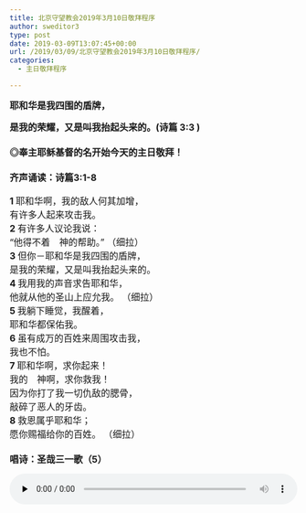 ```yaml
---
title: 北京守望教会2019年3月10日敬拜程序
author: sweditor3
type: post
date: 2019-03-09T13:07:45+00:00
url: /2019/03/09/北京守望教会2019年3月10日敬拜程序/
categories:
  - 主日敬拜程序

---
```

<p style="text-align: justify;">
  <strong><span style="font-size: 12pt;">耶和华是我四围的盾牌，</span></strong>
</p>

<p style="text-align: justify;">
  <strong><span style="font-size: 12pt;">是我的荣耀，又是叫我抬起头来的。(诗篇 3:3 )</span></strong><br /> <span style="font-size: 12pt;"> </span><br /> <strong><span style="font-size: 12pt;">◎奉主耶稣基督的名开始今天的主日敬拜！</span></strong><br /> <span style="font-size: 12pt;"> </span><br /> <strong><span style="font-size: 12pt;">齐声诵读：诗篇3:1-8<br /> </span></strong><br /> <span style="font-size: 12pt;"><strong>1 </strong>耶和华啊，我的敌人何其加增，</span><br /> <span style="font-size: 12pt;">有许多人起来攻击我。</span><br /> <span style="font-size: 12pt;"><strong>2 </strong>有许多人议论我说：</span><br /> <span style="font-size: 12pt;">“他得不着　神的帮助。” （细拉） </span><br /> <span style="font-size: 12pt;"><strong>3 </strong>但你－耶和华是我四围的盾牌，</span><br /> <span style="font-size: 12pt;">是我的荣耀，又是叫我抬起头来的。</span><br /> <span style="font-size: 12pt;"><strong>4 </strong>我用我的声音求告耶和华，</span><br /> <span style="font-size: 12pt;">他就从他的圣山上应允我。 （细拉） </span><br /> <span style="font-size: 12pt;"><strong>5 </strong>我躺下睡觉，我醒着，</span><br /> <span style="font-size: 12pt;">耶和华都保佑我。</span><br /> <span style="font-size: 12pt;"><strong>6 </strong>虽有成万的百姓来周围攻击我，</span><br /> <span style="font-size: 12pt;">我也不怕。</span><br /> <span style="font-size: 12pt;"><strong>7 </strong>耶和华啊，求你起来！</span><br /> <span style="font-size: 12pt;">我的　神啊，求你救我！</span><br /> <span style="font-size: 12pt;">因为你打了我一切仇敌的腮骨，</span><br /> <span style="font-size: 12pt;">敲碎了恶人的牙齿。</span><br /> <span style="font-size: 12pt;"><strong>8 </strong>救恩属乎耶和华；</span><br /> <span style="font-size: 12pt;">愿你赐福给你的百姓。 （细拉） </span><br /> <span style="font-size: 12pt;"> </span><br /> <strong><span style="font-size: 12pt;">唱诗：圣哉三一歌（5）</span></strong>
</p><audio class="wp-audio-shortcode" id="audio-18414-1594" preload="none" style="width: 100%;" controls="controls"><source type="audio/mpeg" src="http://t5.shwchurch.org/wp-content/uploads/2012/09/20120929234515561.mp3?_=1594" />

<http://t5.shwchurch.org/wp-content/uploads/2012/09/20120929234515561.mp3></audio> 

<p style="text-align: justify;">
  <span style="font-size: 12pt;"><br /> 圣哉！圣哉！圣哉！全能大主宰！<br /> </span><span style="font-size: 12pt;">清晨欢乐歌咏高声颂主圣恩。<br /> 圣哉！圣哉！圣哉！全能宏恩不改，<br /> 荣耀与赞美，归三一真神。</span>
</p>

<p style="text-align: justify;">
  <span style="font-size: 12pt;">圣哉！圣哉！圣哉！圣徒常跪拜，<br /> 各以华丽金冠敬献宝座之前。<br /> 基路伯众天使谦躬敬拜上帝，<br /> 昔在而今在，永在至永远。</span>
</p>

<p style="text-align: justify;">
  <span style="font-size: 12pt;">圣哉！圣哉！圣哉！<br /> 主显云彩里， 罪人不敢瞻望真主威严荣光。<br /> 惟耶和华至圣，谁敢与主相比，<br /> 力、仁、圣全备，大哉天地王。</span>
</p>

<span style="font-size: 12pt;">圣哉！圣哉！圣哉！<br /> 全能大主宰！ 天地沧海万有同颂扬主圣名。<br /> 圣哉！圣哉！圣哉！全能宏恩永存，<br /> 三位一体神——父子与圣灵。</span>
  
<span style="font-size: 12pt;"><br /> <strong>齐声诵读：以赛亚书12:2，诗篇 16:5-11 </strong><br /> </span>

<p style="text-align: justify;">
  <span style="font-size: 12pt;"><strong> 赛12:2</strong> 看哪！　神是我的拯救，<br /> 我要倚靠他，并不惧怕；<br /> 因为主耶和华是我的力量，<br /> </span><span style="font-size: 12pt;">是我的诗歌，<br /> </span><span style="font-size: 12pt;">他也成了我的拯救。</span><br /> <span style="font-size: 12pt;"> </span><br /> <span style="font-size: 12pt;"><strong>诗16:5</strong> 耶和华是我的产业，</span><br /> <span style="font-size: 12pt;">是我杯中的份；</span><br /> <span style="font-size: 12pt;">我所得的，你为我持守。</span><br /> <span style="font-size: 12pt;"><strong>6</strong> 用绳量给我的地界，坐落在佳美之处；</span><br /> <span style="font-size: 12pt;">我的产业实在美好。</span><br /> <span style="font-size: 12pt;"><strong>7</strong> 我必称颂那指教我的耶和华；</span><br /> <span style="font-size: 12pt;">我的心肠在夜间也警戒我。</span><br /> <span style="font-size: 12pt;"><strong>8</strong> 我将耶和华常摆在我面前，</span><br /> <span style="font-size: 12pt;">因他在我右边，我便不至摇动。</span><br /> <span style="font-size: 12pt;"><strong>9</strong> 因此，我的心欢喜，我的灵（原文是荣耀）快乐；</span><br /> <span style="font-size: 12pt;">我的肉身也要安然居住。</span><br /> <span style="font-size: 12pt;"><strong>10</strong> 因为你必不将我的灵魂撇在阴间，</span><br /> <span style="font-size: 12pt;">也不叫你的圣者见朽坏。</span><br /> <span style="font-size: 12pt;"><strong>11</strong> 你必将生命的道路指示我。</span><br /> <span style="font-size: 12pt;">在你面前有满足的喜乐；</span><br /> <span style="font-size: 12pt;">在你右手中有永远的福乐。</span><br /> <span style="font-size: 12pt;"> </span><br /> <strong><span style="font-size: 12pt;">唱诗：有福确据歌（46）</span></strong>
</p><audio class="wp-audio-shortcode" id="audio-18414-1595" preload="none" style="width: 100%;" controls="controls"><source type="audio/mpeg" src="http://t5.shwchurch.org/wp-content/uploads/2012/09/20120930000918118.mp3?_=1595" />

<http://t5.shwchurch.org/wp-content/uploads/2012/09/20120930000918118.mp3></audio> 

<p style="text-align: justify;">
  <span style="font-size: 12pt;"><br /> 1</span><span style="font-size: 12pt;">、有福的确据，耶稣属我，</span><span style="font-size: 12pt;">何等的荣耀，向我显明，<br /> </span><span style="font-size: 12pt;">被救主赎回，为神后嗣，</span><span style="font-size: 12pt;">藉宝血洗罪，圣灵重生。<br /> 这是我信息，或讲或唱，</span><span style="font-size: 12pt;">赞美我救主，心里欢畅。<br /> 常讲主慈爱，并颂主恩，</span><span style="font-size: 12pt;">赞美我救主，昼夜不分。</span><br /> <span style="font-size: 12pt;"><br /> 2、</span><span style="font-size: 12pt;">完全顺服主，我灵欢喜，</span><span style="font-size: 12pt;">天堂的荣耀，显于我心，<br /> 仿佛有天使，由天降临，</span><span style="font-size: 12pt;">报明主慈爱，并主怜悯。<br /> 这是我信息，或讲或唱，</span><span style="font-size: 12pt;">赞美我救主，心里欢畅。<br /> 常讲主慈爱，并颂主恩，</span><span style="font-size: 12pt;">赞美我救主，昼夜不分。</span><br /> <span style="font-size: 12pt;"><br /> 3、</span><span style="font-size: 12pt;">完全献与主，万事安宁，</span><span style="font-size: 12pt;">荣耀的圣灵，充满我心。<br /> 时刻仰望主，警醒等候，</span><span style="font-size: 12pt;">不住地祈祷，到主再临。<br /> 这是我信息，或讲或唱，</span><span style="font-size: 12pt;">赞美我救主，心里欢畅。<br /> 常讲主慈爱，并颂主恩，</span><span style="font-size: 12pt;">赞美我救主，昼夜不分。</span><br /> <span style="font-size: 12pt;"> </span><br /> <strong><span style="font-size: 12pt;">齐声诵读：彼得前书 4:7-10、12-19 、希伯来书10:37-39<br /> </span></strong><br /> <span style="font-size: 12pt;"><strong>彼前4:7</strong> 万物的结局近了。所以，你们要谨慎自守，警醒祷告。<br /> <strong>8</strong> 最要紧的是彼此切实相爱，因为爱能遮掩许多的罪。<br /> <strong>9</strong> 你们要互相款待，不发怨言。<br /> <strong>10</strong> 各人要照所得的恩赐彼此服侍，作　神百般恩赐的好管家。</span><br /> <span style="font-size: 12pt;"> </span><br /> <span style="font-size: 12pt;"><strong>12</strong> 亲爱的弟兄啊，有火炼的试验临到你们，不要以为奇怪（似乎是遭遇非常的事），<br /> <strong>13</strong> 倒要欢喜，因为你们是与基督一同受苦，使你们在他荣耀显现的时候，也可以欢喜快乐。<br /> </span><span style="font-size: 12pt;"><strong>14</strong> 你们若为基督的名受辱骂，便是有福的；因为　神荣耀的灵常住在你们身上。<br /> </span><span style="font-size: 12pt;"><strong>15</strong> 你们中间却不可有人因为杀人、偷窃、作恶、好管闲事而受苦。<br /> <strong>16</strong> 若为作基督徒受苦，却不要羞耻，倒要因这名归荣耀给　神。<br /> <strong>17</strong> 因为时候到了，审判要从　神的家起首。若是先从我们起首，那不信从　神福音的人将有何等的结局呢？<br /> <strong>18</strong> 若是义人仅仅得救，那不虔敬和犯罪的人将有何地可站呢？<br /> <strong>19</strong> 所以，那照　神旨意受苦的人要一心为善，将自己灵魂交与那信实的造化之主。</span><br /> <span style="font-size: 12pt;"> </span><br /> <span style="font-size: 12pt;"><strong>来10:37</strong> “因为还有一点点时候，</span><br /> <span style="font-size: 12pt;">那要来的就来，并不迟延。</span><br /> <span style="font-size: 12pt;"><strong>38</strong> 只是义人（有古卷：我的义人）必因信得生。</span><br /> <span style="font-size: 12pt;">他若退后，我心里就不喜欢他。”</span><br /> <span style="font-size: 12pt;"><strong>39</strong> 我们却不是退后入沉沦的那等人，乃是有信心以致灵魂得救的人。</span><br /> <span style="font-size: 12pt;"> </span><br /> <strong><span style="font-size: 12pt;">唱诗：主耶稣再临那日（98）</span></strong>
</p><audio class="wp-audio-shortcode" id="audio-18414-1596" preload="none" style="width: 100%;" controls="controls"><source type="audio/mpeg" src="http://t5.shwchurch.org/wp-content/uploads/2014/01/98.主耶稣再临那日.mp3?_=1596" />

<http://t5.shwchurch.org/wp-content/uploads/2014/01/98.主耶稣再临那日.mp3></audio> 

<p style="text-align: justify;">
  <span style="font-size: 12pt;"><br /> 1、</span><span style="font-size: 12pt;">主耶稣再临那日必要高声吹起号筒，<br /> 那永远光明清白华丽早晨，<br /> 凡世上得救的人必在那边一同相会，<br /> 在那边点名，我亦必在其内。<br /> 在那边点名的时候，在那边点名的时候<br /> 在那边点名的时候，在那边点名，我亦必在其内。<br /> </span><br /> <span style="font-size: 12pt;">2、</span><span style="font-size: 12pt;"> 凡信主而死的人都必在那早晨复活，<br /> 大荣耀光辉灿烂何等快乐！<br /> 蒙拣选得胜的人都在天空一同相会，<br /> 在那边点名，我亦必在其内。<br /> 在那边点名的时候，在那边点名的时候<br /> 在那边点名的时候，在那边点名，我亦必在其内。<br /> </span><br /> <span style="font-size: 12pt;">3 、</span><span style="font-size: 12pt;">故我们应当从早到晚为主殷勤做工，<br /> 欢喜传扬主耶稣奇妙恩功，<br /> 我救主所派职份已尽，在他面前无愧，<br /> 在那边点名，我亦必在其内。<br /> 在那边点名的时候，在那边点名的时候<br /> 在那边点名的时候，在那边点名，我亦必在其内。</span><br /> <span style="font-size: 12pt;"> </span><br /> <strong><span style="font-size: 12pt;">讲道经文:列王纪上19章<br /> </span></strong><br /> <span style="font-size: 12pt;"><strong>1</strong> 亚哈将以利亚一切所行的和他用刀杀众先知的事，都告诉耶洗别。</span><br /> <span style="font-size: 12pt;"><strong>2</strong> 耶洗别就差遣人去见以利亚，告诉他说：“明日约在这时候，我若不使你的性命像那些人的性命一样，愿神明重重地降罚与我。”</span><br /> <span style="font-size: 12pt;"><strong>3</strong> 以利亚见这光景，就起来逃命，到了犹大的别是巴，将仆人留在那里。</span><br /> <span style="font-size: 12pt;"><strong>4</strong> 自己在旷野走了一日的路程，来到一棵罗腾树下（“罗腾”，小树名，松类。下同）；就坐在那里求死，说：“耶和华啊，罢了！求你取我的性命，因为我不胜于我的列祖。”</span><br /> <span style="font-size: 12pt;"><strong>5</strong> 他就躺在罗腾树下睡着了。有一个天使拍他，说：“起来吃吧！”</span><br /> <span style="font-size: 12pt;"><strong>6</strong> 他观看，见头旁有一瓶水与炭火烧的饼，他就吃了喝了，仍然躺下。</span><br /> <span style="font-size: 12pt;"><strong>7</strong> 耶和华的使者第二次来拍他，说：“起来吃吧！因为你当走的路甚远。”</span><br /> <span style="font-size: 12pt;"><strong>8</strong> 他就起来吃了喝了，仗着这饮食的力，走了四十昼夜，到了　神的山，就是何烈山。</span><br /> <span style="font-size: 12pt;"><strong>9</strong> 他在那里进了一个洞，就住在洞中。耶和华的话临到他说：“以利亚啊，你在这里作什么？”</span><br /> <span style="font-size: 12pt;"><strong>10</strong> 他说：“我为耶和华万军之　神大发热心；因为以色列人背弃了你的约，毁坏了你的坛，用刀杀了你的先知，只剩下我一个人，他们还要寻索我的命。”</span><br /> <span style="font-size: 12pt;"><strong>11</strong> 耶和华说：“你出来站在山上，在我面前。”那时，耶和华从那里经过，在他面前有烈风大作，崩山碎石，耶和华却不在风中；风后地震，耶和华却不在其中；</span><br /> <span style="font-size: 12pt;"><strong>12</strong> 地震后有火，耶和华也不在火中；火后有微小的声音。</span><br /> <span style="font-size: 12pt;"><strong>13</strong> 以利亚听见，就用外衣蒙上脸，出来站在洞口。有声音向他说：“以利亚啊，你在这里作什么？”</span><br /> <span style="font-size: 12pt;"><strong>14</strong> 他说：“我为耶和华万军之　神大发热心；因为以色列人背弃了你的约，毁坏了你的坛，用刀杀了你的先知，只剩下我一个人，他们还要寻索我的命。”</span><br /> <span style="font-size: 12pt;"><strong>15</strong> 耶和华对他说：“你回去，从旷野往大马士革去。到了那里，就要膏哈薛作亚兰王；</span><br /> <span style="font-size: 12pt;"><strong>16</strong> 又膏宁示的孙子耶户作以色列王；并膏亚伯米何拉人沙法的儿子以利沙作先知接续你。</span><br /> <span style="font-size: 12pt;"><strong>17</strong> 将来躲避哈薛之刀的，必被耶户所杀；躲避耶户之刀的，必被以利沙所杀。</span><br /> <span style="font-size: 12pt;"><strong>18</strong> 但我在以色列人中为自己留下七千人，是未曾向巴力屈膝的，未曾与巴力亲嘴的。”</span><br /> <span style="font-size: 12pt;"><strong>19</strong> 于是，以利亚离开那里走了，遇见沙法的儿子以利沙耕地，在他前头有十二对牛，自己赶着第十二对。以利亚到他那里去，将自己的外衣搭在他身上。</span><br /> <span style="font-size: 12pt;"><strong>20</strong> 以利沙就离开牛跑到以利亚那里，说：“求你容我先与父母亲嘴，然后我便跟随你。”以利亚对他说：“你回去吧！我向你作了什么呢？”</span><br /> <span style="font-size: 12pt;"><strong>21</strong> 以利沙就离开他回去，宰了一对牛，用套牛的器具煮肉给民吃，随后就起身跟随以利亚，服侍他。</span>
</p>

<p style="text-align: justify;">
  <a href="http://t5.shwchurch.org/2019/03/09/%E4%BB%8E%E8%BF%A6%E5%AF%86%E5%B1%B1%E5%88%B0%E4%BD%95%E7%83%88%E5%B1%B1-2019%E5%B9%B43%E6%9C%8810%E6%97%A5%E4%B8%BB%E6%97%A5%E8%AE%B2%E7%AB%A0-%E6%9B%BE%E6%B7%BC%E4%BC%A0%E9%81%93/"><strong><span style="font-size: 12pt;">讲道题目：从迦密山到何烈山（点击查看）</span></strong></a>
</p><audio class="wp-audio-shortcode" id="audio-18414-1597" preload="none" style="width: 100%;" controls="controls"><source type="audio/mpeg" src="http://t5.shwchurch.org/wp-content/uploads/2019/03/2019年3月10日讲道录音.mp3?_=1597" />

<http://t5.shwchurch.org/wp-content/uploads/2019/03/2019年3月10日讲道录音.mp3></audio> 

<p style="text-align: justify;">
  <strong><span style="font-size: 12pt;"><br /> 回应诗歌：我要专心等候耶和华</span></strong>
</p><audio class="wp-audio-shortcode" id="audio-18414-1598" preload="none" style="width: 100%;" controls="controls"><source type="audio/mpeg" src="http://t5.shwchurch.org/wp-content/uploads/2013/08/20130816163328660.mp3?_=1598" />

<http://t5.shwchurch.org/wp-content/uploads/2013/08/20130816163328660.mp3></audio> 

<p style="text-align: justify;">
  <span style="font-size: 12pt;"><br /> 我要专心等候耶和华，也要定睛仰望祂，</span><br /> <span style="font-size: 12pt;">来到主施恩宝座前，必蒙怜恤得够用恩典。</span>
</p>

<p style="text-align: justify;">
  <span style="font-size: 12pt;">我要耐心等候耶和华，如守夜等候天明，</span><br /> <span style="font-size: 12pt;">在夜间歌颂祂信实，每早晨高唱祂的慈爱。</span>
</p>

<p style="text-align: justify;">
  <span style="font-size: 12pt;">唯独祂是我的磐石，我的拯救我的高台，</span><br /> <span style="font-size: 12pt;">在祂面前倾心吐意，我的帮助从祂而来。</span>
</p>

<p style="text-align: justify;">
  <span style="font-size: 12pt;">我要专心等候耶和华，也要定睛仰望祂，</span><br /> <span style="font-size: 12pt;">来到主施恩宝座前，必蒙怜恤得够用恩典。</span>
</p>

<p style="text-align: justify;">
  <span style="font-size: 12pt;">我要耐心等候耶和华，如守夜等候天明，</span><br /> <span style="font-size: 12pt;">在夜间歌颂祂信实，每早晨高唱祂的慈爱。</span>
</p>

<p style="text-align: justify;">
  <strong><span style="font-size: 12pt;">共颂：主祷文</span></strong><br /> <span style="font-size: 12pt;"><br /> 我们在天上的父，</span><br /> <span style="font-size: 12pt;">愿人都尊你的名为圣。</span><br /> <span style="font-size: 12pt;">愿你的国降临。</span><br /> <span style="font-size: 12pt;">愿你的旨意行在地上，如同行在天上。</span><br /> <span style="font-size: 12pt;">我们日用的饮食，今日赐给我们。</span><br /> <span style="font-size: 12pt;">免我们的债，如同我们免了人的债。</span><br /> <span style="font-size: 12pt;">不叫我们遇见试探，救我们脱离凶恶。</span><br /> <span style="font-size: 12pt;">因为国度、权柄、荣耀，全是你的，直到永远。<br /> </span><span style="font-size: 12pt;">阿们！（马太福音6:9-13）</span>
</p>

<p style="text-align: justify;">
  <strong><span style="font-size: 12pt;">『敬拜结束』</span></strong>
</p>

<p style="text-align: justify;">
  <strong><span style="font-size: 12pt;">祝福歌：云上太阳（397）</span></strong><br /> <span style="font-size: 12pt;"><br /> 无论是住在 美丽的高山 或是躺卧在 阴暗的山谷</span><br /> <span style="font-size: 12pt;">当你抬起头 你就会发现 主已为你我而预备<br /> </span><br /> <span style="font-size: 12pt;">云上太阳 它总不改变 虽然小雨洒在脸上</span><br /> <span style="font-size: 12pt;">云上太阳 它总不改变 哈~哈~ 它不改变 （X2）</span>
</p>

<p style="text-align: justify;">
  <span style="font-size: 12pt;">主已为你我而预备</span>
</p>